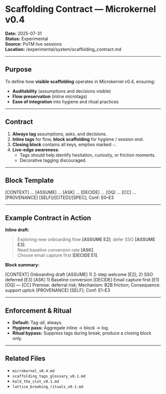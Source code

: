 # Scaffolding Contract — Microkernel v0.4

**Date:** 2025-07-31  
**Status:** Experimental  
**Source:** PoTM live sessions  
**Location:** /experimental/system/scaffolding_contract.md

---

## Purpose

To define how **visible scaffolding** operates in Microkernel v0.4, ensuring:  
- **Auditability** (assumptions and decisions visible)  
- **Flow preservation** (inline microtags)  
- **Ease of integration** into hygiene and ritual practices

---

## Contract

1. **Always tag** assumptions, asks, and decisions.  
2. **Inline tags** for flow, **block scaffolding** for hygiene / session end.  
3. **Closing block** contains all keys, empties marked `—`.  
4. **Live-edge awareness**:  
   - Tags should help identify hesitation, curiosity, or friction moments.  
   - Decorative tagging discouraged.

---

## Block Template

[CONTEXT] …
[ASSUME] …
[ASK] …
[DECIDE] …
[OQ] …
[CC] …
[PROVENANCE] [SELF]/[CITED]/[SPEC]; Conf: E0–E3


---

## Example Contract in Action

**Inline draft:**  
> Exploring new onboarding flow **[ASSUME E2]**; defer SSO **[ASSUME E3]**.  
> Need baseline conversion rate **[ASK]**.  
> Choose email capture first **[DECIDE E1]**.

**Block summary:**  

[CONTEXT] Onboarding draft
[ASSUME] 1) 2-step welcome [E2]; 2) SSO deferred [E3]
[ASK] 1) Baseline conversion
[DECIDE] Email capture first [E1]
[OQ] —
[CC] Premise: deferral risk; Mechanism: B2B friction; Consequence: support uptick
[PROVENANCE] [SELF]; Conf: E1–E3


---

## Enforcement & Ritual

- **Default:** Tag-all, always.  
- **Hygiene pass:** Aggregate inline → block → log.  
- **Ritual bypass:** Suppress tags during break; produce a closing block only.

---

## Related Files

- `microkernel_v0.4.md`  
- `scaffolding_tags_glossary_v0.1.md`  
- `hold_the_slot_v0.1.md`  
- `lattice_breaking_rituals_v0.1.md`
